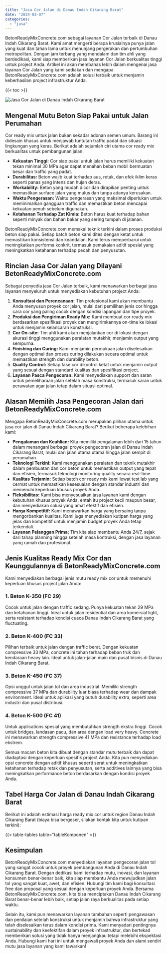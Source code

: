 ```yaml
---
title: "Jasa Cor Jalan di Danau Indah Cikarang Barat"
date: "2024-03-07"
categories: 
  - "jasa"
---
```


BetonReadyMixConcrete.com sebagai layanan Cor Jalan terbaik di Danau Indah Cikarang Barat. Kami amat mengerti berapa krusialnya punya jalan yang kuat dan tahan lama untuk menunjang pergerakan dan pertumbuhan metropolitan. Dengan jam terbang yang mendalam dan tim ahli yang berdedikasi, kami siap memberikan jasa layanan Cor Jalan berkualitas tinggi untuk project Anda. Artikel ini akan membahas lebih dalam mengenai jasa layanan Cor Jalan yang kami sediakan dan mengapa BetonReadyMixConcrete.com adalah solusi terbaik untuk menjamin keberhasilan project infrastruktur Anda.

{{< toc >}}

![Jasa Cor Jalan di Danau Indah Cikarang Barat](https://betoncor8.github.io/cor/harga-beton-readymix-concrete%20(12).png)

## Mengenal Mutu Beton Siap Pakai untuk Jalan Perumahan

Cor ready mix untuk jalan bukan sekadar adonan semen umum. Barang ini didesain khusus untuk menjawab tuntutan traffic padat dan situasi lingkungan yang keras. Berikut adalah sejumlah ciri utama cor ready mix berkualitas untuk pembangunan jalan:

- **Kekuatan Tinggi:** Cor siap pakai untuk jalan harus memiliki kekuatan tekan minimal 30 MPa agar dapat menahan beban mobil bermuatan besar dan traffic yang padat.
- **Durabilitas:** Beton wajib kuat terhadap aus, retak, dan efek iklim keras seperti panas yang intens dan hujan deras.
- **Workability:** Beton yang mudah dicor dan dirapikan penting untuk memastikan surface jalan yang mulus dan tanpa adanya kerusakan.
- **Waktu Pengerasan:** Waktu pengerasan yang maksimal diperlukan untuk meminimalkan gangguan traffic dan memastikan beton mencapai kekuatan penuh sebelum digunakan.
- **Ketahanan Terhadap Zat Kimia:** Beton harus kuat terhadap bahan seperti minyak dan bahan bakar yang sering tumpah di jalanan.

BetonReadyMixConcrete.com memakai teknik terkini dalam proses produksi beton siap pakai. Setiap batch beton kami dites dengan ketat untuk memastikan konsistensi dan keandalan. Kami terus memperbarui untuk meningkatkan performa konkrit, termasuk pemakaian aditif spesial yang meningkatkan ketahanan terhadap pecah dan penyusutan.

## Rincian Jasa Cor Jalan yang Dilayani BetonReadyMixConcrete.com

Sebagai penyedia jasa Cor Jalan terbaik, kami menawarkan berbagai jasa layanan menyeluruh untuk menyediakan kebutuhan project Anda:

1. **Konsultasi dan Perencanaan:** Tim profesional kami akan membantu Anda menyusun proyek cor jalan, mulai dari pemilihan jenis cor hingga cara cor yang paling cocok dengan kondisi lapangan dan tipe proyek.
2. **Produksi dan Pengiriman Ready Mix:** Kami membuat cor ready mix berdasarkan spesifikasi proyek dan mengirimkannya on-time ke lokasi untuk menjamin kelancaran konstruksi.
3. **Cor On-site:** Tim ahli kami akan menjalankan cor di lokasi dengan akurasi tinggi menggunakan peralatan mutakhir, menjamin output yang sempurna.
4. **Finishing dan Curing:** Kami menjamin permukaan jalan diselesaikan dengan optimal dan proses curing dilakukan secara optimal untuk memastikan strength dan durability beton.
5. **Quality Control:** Setiap fase cor dikontrol ketat untuk menjamin output yang sesuai dengan standard kualitas dan spesifikasi project.
6. **Layanan Pasca Pengecoran:** Kami menyediakan support dan saran untuk pemeliharaan jalan setelah masa konstruksi, termasuk saran untuk perawatan agar jalan tetap dalam situasi optimal.

## Alasan Memilih Jasa Pengecoran Jalan dari BetonReadyMixConcrete.com

Mengapa BetonReadyMixConcrete.com merupakan pilihan utama untuk jasa cor jalan di Danau Indah Cikarang Barat? Berikut beberapa kelebihan kami:

- **Pengalaman dan Keahlian:** Kita memiliki pengalaman lebih dari 15 tahun dalam menangani berbagai proyek pengecoran jalan di Danau Indah Cikarang Barat, mulai dari jalan utama utama hingga jalan sempit di perumahan.
- **Teknologi Terkini:** Kami menggunakan peralatan dan teknik mutakhir dalam pembuatan dan cor beton untuk memastikan output yang tepat dan efisien, termasuk teknologi monitoring quality secara real-time.
- **Kualitas Terjamin:** Setiap batch cor ready mix kami lewat test lab yang cermat untuk memastikan kesesuaian dengan standar industri dan memenuhi keperluan khusus proyek Anda.
- **Fleksibilitas:** Kami bisa menyesuaikan jasa layanan kami dengan kebutuhan khusus proyek Anda, entah itu project kecil maupun besar, dan menyediakan solusi yang amat efektif dan efisien.
- **Harga Kompetitif:** Kami menawarkan harga yang bersaing tanpa mengorbankan kualitas. Kami juga menyediakan kutipan harga yang jelas dan kompetitif untuk menjamin budget proyek Anda tetap terkendali.
- **Layanan Pelanggan Prima:** Tim kita siap membantu Anda 24/7, sejak dari tahap planning hingga setelah masa kontruksi, dengan jasa layanan yang ramah dan profesional.

## Jenis Kualitas Ready Mix Cor dan Keunggulannya di BetonReadyMixConcrete.com

Kami menyediakan berbagai jenis mutu ready mix cor untuk memenuhi keperluan khusus project jalan Anda:

### 1\. Beton K-350 (FC 29)

Cocok untuk jalan dengan traffic sedang. Punya kekuatan tekan 29 MPa dan ketahanan tinggi. Ideal untuk jalan residential dan area komersial light, serta resistant terhadap kondisi cuaca Danau Indah Cikarang Barat yang fluctuating.

### 2\. Beton K-400 (FC 33)

Pilihan terbaik untuk jalan dengan traffic berat. Dengan kekuatan compressive 33 MPa, concrete ini tahan terhadap beban truk dan kendaraan heavy lain. Ideal untuk jalan-jalan main dan pusat bisnis di Danau Indah Cikarang Barat.

### 3\. Beton K-450 (FC 37)

Opsi unggul untuk jalan tol dan area industrial. Memiliki strength compressive 37 MPa dan durability luar biasa terhadap wear dan dampak environment. Ideal untuk aplikasi yang butuh durability extra, seperti area industri dan pusat distribusi.

### 4\. Beton K-500 (FC 41)

Untuk applications spesial yang membutuhkan strength ekstra tinggi. Cocok untuk bridges, landasan pacu, dan area dengan load very heavy. Concrete ini menawarkan strength compressive 41 MPa dan resistance terhadap load ekstrem.

Semua macam beton kita dibuat dengan standar mutu terbaik dan dapat diadaptasi dengan keperluan spesifik project Anda. Kita pun menyediakan opsi concrete dengan aditif khusus seperti serat untuk meningkatkan ketahanan terhadap retak dan penyusutan, serta additives lainnya yang bisa meningkatkan performance beton berdasarkan dengan kondisi proyek Anda.

## Tabel Harga Cor Jalan di Danau Indah Cikarang Barat

Berikut ini adalah estimasi harga ready mix cor untuk region Danau Indah Cikarang Barat (biaya bisa bergeser, silakan kontak kita untuk kutipan terkini):

{{< table-tables table="tableKomponen" >}}

## Kesimpulan

BetonReadyMixConcrete.com menyediakan layanan pengecoran jalan tol yang sangat cocok untuk proyek pembangunan Anda di Danau Indah Cikarang Barat. Dengan dedikasi kami terhadap mutu, inovasi, dan layanan konsumen benar-benar baik, kita siap membantu Anda mewujudkan jalan tol yang sangat kuat, awet, dan efisien. Hubungi tim kami bagi konsultasi free dan proposal yang sesuai dengan keperluan proyek Anda. Bersama BetonReadyMixConcrete.com, kita bisa menciptakan Danau Indah Cikarang Barat benar-benar lebih baik, setiap jalan raya berkualitas pada setiap waktu.

Selain itu, kami pun menawarkan layanan tambahan seperti pengawasan dan penilaian setelah konstruksi untuk menjamin bahwa infrastruktur yang telah diselesaikan terus dalam kondisi prima. Kami menyadari pentingnya sustainability dan keefektifan dalam proyek infrastruktur, dan bertekad memberikan solusi yang tidak hanya menjangkau tetapi melebihi ekspektasi Anda. Hubungi kami hari ini untuk mengawali proyek Anda dan alami sendiri mutu jasa layanan yang kami tawarkan!
